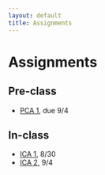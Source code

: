```yaml
---
layout: default
title: Assignments
---
```


# Assignments

## Pre-class

- [PCA 1](assignments/pca1.md), due 9/4

## In-class

- [ICA 1](assignments/ica1.md), 8/30
- [ICA 2](assignments/ica2.md), 9/4